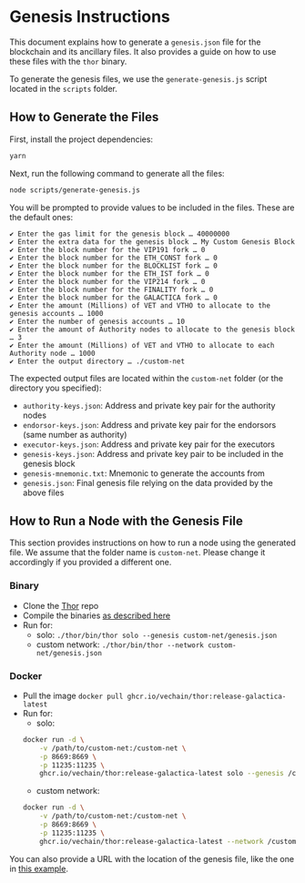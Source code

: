# Genesis Instructions

This document explains how to generate a `genesis.json` file for the blockchain and its ancillary files. It also provides a guide on how to use these files with the `thor` binary.

To generate the genesis files, we use the `generate-genesis.js` script located in the `scripts` folder.

## How to Generate the Files

First, install the project dependencies:

```bash
yarn
```

Next, run the following command to generate all the files:

```bash
node scripts/generate-genesis.js
```

You will be prompted to provide values to be included in the files. These are the default ones:

```
✔ Enter the gas limit for the genesis block … 40000000
✔ Enter the extra data for the genesis block … My Custom Genesis Block
✔ Enter the block number for the VIP191 fork … 0
✔ Enter the block number for the ETH_CONST fork … 0
✔ Enter the block number for the BLOCKLIST fork … 0
✔ Enter the block number for the ETH_IST fork … 0
✔ Enter the block number for the VIP214 fork … 0
✔ Enter the block number for the FINALITY fork … 0
✔ Enter the block number for the GALACTICA fork … 0
✔ Enter the amount (Millions) of VET and VTHO to allocate to the genesis accounts … 1000
✔ Enter the number of genesis accounts … 10
✔ Enter the amount of Authority nodes to allocate to the genesis block … 3
✔ Enter the amount (Millions) of VET and VTHO to allocate to each Authority node … 1000
✔ Enter the output directory … ./custom-net
```

The expected output files are located within the `custom-net` folder (or the directory you specified):

- `authority-keys.json`: Address and private key pair for the authority nodes
- `endorsor-keys.json`: Address and private key pair for the endorsors (same number as authority)
- `executor-keys.json`: Address and private key pair for the executors
- `genesis-keys.json`: Address and private key pair to be included in the genesis block
- `genesis-mnemonic.txt`: Mnemonic to generate the accounts from
- `genesis.json`: Final genesis file relying on the data provided by the above files

## How to Run a Node with the Genesis File

This section provides instructions on how to run a node using the generated file. We assume that the folder name is `custom-net`. Please change it accordingly if you provided a different one.

### Binary
- Clone the [Thor](https://github.com/vechain/thor) repo
- Compile the binaries [as described here](https://github.com/vechain/thor/blob/master/docs/build.md)
- Run for:
    - solo: `./thor/bin/thor solo --genesis custom-net/genesis.json`
    - custom network: `./thor/bin/thor --network custom-net/genesis.json`

### Docker
- Pull the image `docker pull ghcr.io/vechain/thor:release-galactica-latest`
- Run for:
    - solo: 
    ```bash
    docker run -d \
        -v /path/to/custom-net:/custom-net \
        -p 8669:8669 \
        -p 11235:11235 \
        ghcr.io/vechain/thor:release-galactica-latest solo --genesis /custom-net/genesis.json
    ```
    - custom network:
    ```bash
    docker run -d \
        -v /path/to/custom-net:/custom-net \
        -p 8669:8669 \
        -p 11235:11235 \
        ghcr.io/vechain/thor:release-galactica-latest --network /custom-net/genesis.json
    ```

You can also provide a URL with the location of the genesis file, like the one in [this example](https://raw.githubusercontent.com/vechain/thor/master/genesis/example.json).
